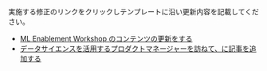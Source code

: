 実施する修正のリンクをクリックしテンプレートに沿い更新内容を記載してください。

* [ML Enablement Workshop のコンテンツの更新をする](&template=content.md)
* [データサイエンスを活用するプロダクトマネージャーを訪ねて、に記事を追加する](&template=content.md)
